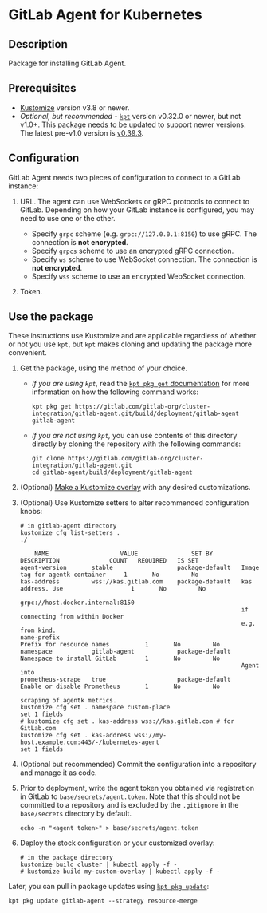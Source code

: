 # GitLab Agent for Kubernetes

## Description

Package for installing GitLab Agent.

## Prerequisites

- [Kustomize](https://kustomize.io/) version v3.8 or newer.
- *Optional, but recommended* - [`kpt`](https://googlecontainertools.github.io/kpt/) version v0.32.0 or newer, but
  not v1.0+. This package
  [needs to be updated](https://gitlab.com/gitlab-org/cluster-integration/gitlab-agent/-/issues/205) to support
  newer versions. The latest pre-v1.0 version is [v0.39.3](https://github.com/GoogleContainerTools/kpt/releases/tag/v0.39.3).

## Configuration

GitLab Agent needs two pieces of configuration to connect to a GitLab instance:

1. URL. The agent can use WebSockets or gRPC protocols to connect to GitLab. Depending
   on how your GitLab instance is configured, you may need to use one or the other.

   - Specify `grpc` scheme (e.g. `grpc://127.0.0.1:8150`) to use gRPC. The connection is **not encrypted**.
   - Specify `grpcs` scheme to use an encrypted gRPC connection.
   - Specify `ws` scheme to use WebSocket connection. The connection is **not encrypted**.
   - Specify `wss` scheme to use an encrypted WebSocket connection.

1. Token.

## Use the package

These instructions use Kustomize and are applicable regardless of whether or not
you use `kpt`, but `kpt` makes cloning and updating the package more convenient.

1. Get the package, using the method of your choice.

   - *If you are using `kpt`,* read the
     [`kpt pkg get` documentation](https://googlecontainertools.github.io/kpt/guides/consumer/get/)
     for more information on how the following command works:

      ```shell
      kpt pkg get https://gitlab.com/gitlab-org/cluster-integration/gitlab-agent.git/build/deployment/gitlab-agent gitlab-agent
      ```

   - *If you are not using `kpt`,* you can use contents of this directory directly
     by cloning the repository with the following commands:

     ```shell
     git clone https://gitlab.com/gitlab-org/cluster-integration/gitlab-agent.git
     cd gitlab-agent/build/deployment/gitlab-agent
     ```

1. (Optional) [Make a Kustomize overlay](https://kubernetes-sigs.github.io/kustomize/guides/offtheshelf/)
   with any desired customizations.

1. (Optional) Use Kustomize setters to alter recommended configuration knobs:

    ```shell
    # in gitlab-agent directory
    kustomize cfg list-setters .
    ./

        NAME                    VALUE               SET BY                  DESCRIPTION              COUNT   REQUIRED   IS SET
    agent-version       stable                  package-default   Image tag for agentk container     1       No         No
    kas-address         wss://kas.gitlab.com    package-default   kas address. Use                   1       No         No
                                                                  grpc://host.docker.internal:8150
                                                                  if connecting from within Docker
                                                                  e.g. from kind.
    name-prefix                                                   Prefix for resource names          1       No         No
    namespace           gitlab-agent            package-default   Namespace to install GitLab        1       No         No
                                                                  Agent into
    prometheus-scrape   true                    package-default   Enable or disable Prometheus       1       No         No
                                                                  scraping of agentk metrics.
    kustomize cfg set . namespace custom-place
    set 1 fields
    # kustomize cfg set . kas-address wss://kas.gitlab.com # for GitLab.com
    kustomize cfg set . kas-address wss://my-host.example.com:443/-/kubernetes-agent
    set 1 fields
    ```

1. (Optional but recommended) Commit the configuration into a repository and manage it as code.

1. Prior to deployment, write the agent token you obtained via registration in GitLab to `base/secrets/agent.token`.
   Note that this should not be committed to a repository and is excluded by the `.gitignore` in the `base/secrets`
   directory by default.

    ```shell
    echo -n "<agent token>" > base/secrets/agent.token
    ```

1. Deploy the stock configuration or your customized overlay:

    ```shell
    # in the package directory
    kustomize build cluster | kubectl apply -f -
    # kustomize build my-custom-overlay | kubectl apply -f -
    ```

Later, you can pull in package updates using
[`kpt pkg update`](https://googlecontainertools.github.io/kpt/guides/consumer/update/):

```shell
kpt pkg update gitlab-agent --strategy resource-merge
```
